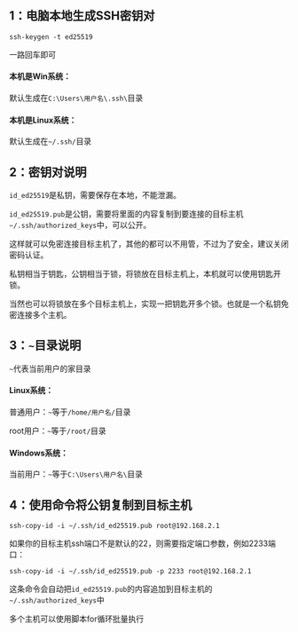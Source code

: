 ## 1：电脑本地生成SSH密钥对
```
ssh-keygen -t ed25519
```
一路回车即可

#### 本机是Win系统：

默认生成在`C:\Users\用户名\.ssh\`目录


#### 本机是Linux系统：

默认生成在`~/.ssh/`目录

## 2：密钥对说明

`id_ed25519`是私钥，需要保存在本地，不能泄漏。

`id_ed25519.pub`是公钥，需要将里面的内容复制到要连接的目标主机`~/.ssh/authorized_keys`中，可以公开。

这样就可以免密连接目标主机了，其他的都可以不用管，不过为了安全，建议关闭密码认证。

私钥相当于钥匙，公钥相当于锁，将锁放在目标主机上，本机就可以使用钥匙开锁。

当然也可以将锁放在多个目标主机上，实现一把钥匙开多个锁。也就是一个私钥免密连接多个主机。

## 3：`~`目录说明

`~`代表当前用户的家目录

#### Linux系统：

普通用户：`~`等于`/home/用户名/`目录

root用户：`~`等于`/root/`目录

#### Windows系统：

当前用户：`~`等于`C:\Users\用户名\`目录


## 4：使用命令将公钥复制到目标主机

```
ssh-copy-id -i ~/.ssh/id_ed25519.pub root@192.168.2.1
```
如果你的目标主机ssh端口不是默认的22，则需要指定端口参数，例如2233端口：
```
ssh-copy-id -i ~/.ssh/id_ed25519.pub -p 2233 root@192.168.2.1
```

这条命令会自动把`id_ed25519.pub`的内容追加到目标主机的`~/.ssh/authorized_keys`中

多个主机可以使用脚本for循环批量执行